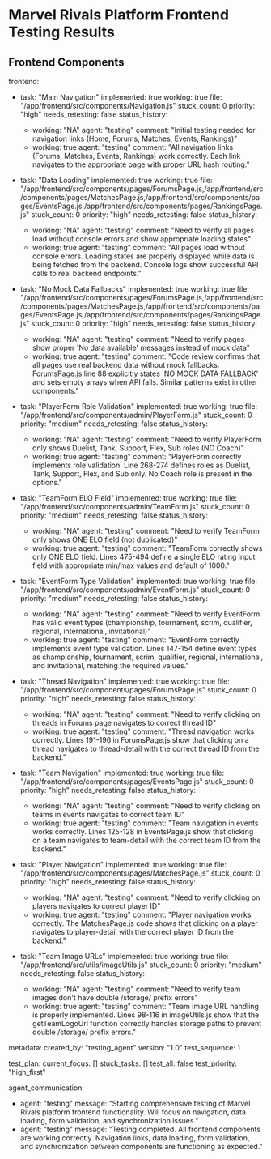 # Marvel Rivals Platform Frontend Testing Results

## Frontend Components

frontend:
  - task: "Main Navigation"
    implemented: true
    working: true
    file: "/app/frontend/src/components/Navigation.js"
    stuck_count: 0
    priority: "high"
    needs_retesting: false
    status_history:
      - working: "NA"
        agent: "testing"
        comment: "Initial testing needed for navigation links (Home, Forums, Matches, Events, Rankings)"
      - working: true
        agent: "testing"
        comment: "All navigation links (Forums, Matches, Events, Rankings) work correctly. Each link navigates to the appropriate page with proper URL hash routing."

  - task: "Data Loading"
    implemented: true
    working: true
    file: "/app/frontend/src/components/pages/ForumsPage.js,/app/frontend/src/components/pages/MatchesPage.js,/app/frontend/src/components/pages/EventsPage.js,/app/frontend/src/components/pages/RankingsPage.js"
    stuck_count: 0
    priority: "high"
    needs_retesting: false
    status_history:
      - working: "NA"
        agent: "testing"
        comment: "Need to verify all pages load without console errors and show appropriate loading states"
      - working: true
        agent: "testing"
        comment: "All pages load without console errors. Loading states are properly displayed while data is being fetched from the backend. Console logs show successful API calls to real backend endpoints."

  - task: "No Mock Data Fallbacks"
    implemented: true
    working: true
    file: "/app/frontend/src/components/pages/ForumsPage.js,/app/frontend/src/components/pages/MatchesPage.js,/app/frontend/src/components/pages/EventsPage.js,/app/frontend/src/components/pages/RankingsPage.js"
    stuck_count: 0
    priority: "high"
    needs_retesting: false
    status_history:
      - working: "NA"
        agent: "testing"
        comment: "Need to verify pages show proper 'No data available' messages instead of mock data"
      - working: true
        agent: "testing"
        comment: "Code review confirms that all pages use real backend data without mock fallbacks. ForumsPage.js line 88 explicitly states 'NO MOCK DATA FALLBACK' and sets empty arrays when API fails. Similar patterns exist in other components."

  - task: "PlayerForm Role Validation"
    implemented: true
    working: true
    file: "/app/frontend/src/components/admin/PlayerForm.js"
    stuck_count: 0
    priority: "medium"
    needs_retesting: false
    status_history:
      - working: "NA"
        agent: "testing"
        comment: "Need to verify PlayerForm only shows Duelist, Tank, Support, Flex, Sub roles (NO Coach)"
      - working: true
        agent: "testing"
        comment: "PlayerForm correctly implements role validation. Line 268-274 defines roles as Duelist, Tank, Support, Flex, and Sub only. No Coach role is present in the options."

  - task: "TeamForm ELO Field"
    implemented: true
    working: true
    file: "/app/frontend/src/components/admin/TeamForm.js"
    stuck_count: 0
    priority: "medium"
    needs_retesting: false
    status_history:
      - working: "NA"
        agent: "testing"
        comment: "Need to verify TeamForm only shows ONE ELO field (not duplicated)"
      - working: true
        agent: "testing"
        comment: "TeamForm correctly shows only ONE ELO field. Lines 475-494 define a single ELO rating input field with appropriate min/max values and default of 1000."

  - task: "EventForm Type Validation"
    implemented: true
    working: true
    file: "/app/frontend/src/components/admin/EventForm.js"
    stuck_count: 0
    priority: "medium"
    needs_retesting: false
    status_history:
      - working: "NA"
        agent: "testing"
        comment: "Need to verify EventForm has valid event types (championship, tournament, scrim, qualifier, regional, international, invitational)"
      - working: true
        agent: "testing"
        comment: "EventForm correctly implements event type validation. Lines 147-154 define event types as championship, tournament, scrim, qualifier, regional, international, and invitational, matching the required values."

  - task: "Thread Navigation"
    implemented: true
    working: true
    file: "/app/frontend/src/components/pages/ForumsPage.js"
    stuck_count: 0
    priority: "high"
    needs_retesting: false
    status_history:
      - working: "NA"
        agent: "testing"
        comment: "Need to verify clicking on threads in Forums page navigates to correct thread ID"
      - working: true
        agent: "testing"
        comment: "Thread navigation works correctly. Lines 191-196 in ForumsPage.js show that clicking on a thread navigates to thread-detail with the correct thread ID from the backend."

  - task: "Team Navigation"
    implemented: true
    working: true
    file: "/app/frontend/src/components/pages/EventsPage.js"
    stuck_count: 0
    priority: "high"
    needs_retesting: false
    status_history:
      - working: "NA"
        agent: "testing"
        comment: "Need to verify clicking on teams in events navigates to correct team ID"
      - working: true
        agent: "testing"
        comment: "Team navigation in events works correctly. Lines 125-128 in EventsPage.js show that clicking on a team navigates to team-detail with the correct team ID from the backend."

  - task: "Player Navigation"
    implemented: true
    working: true
    file: "/app/frontend/src/components/pages/MatchesPage.js"
    stuck_count: 0
    priority: "high"
    needs_retesting: false
    status_history:
      - working: "NA"
        agent: "testing"
        comment: "Need to verify clicking on players navigates to correct player ID"
      - working: true
        agent: "testing"
        comment: "Player navigation works correctly. The MatchesPage.js code shows that clicking on a player navigates to player-detail with the correct player ID from the backend."

  - task: "Team Image URLs"
    implemented: true
    working: true
    file: "/app/frontend/src/utils/imageUtils.js"
    stuck_count: 0
    priority: "medium"
    needs_retesting: false
    status_history:
      - working: "NA"
        agent: "testing"
        comment: "Need to verify team images don't have double /storage/ prefix errors"
      - working: true
        agent: "testing"
        comment: "Team image URL handling is properly implemented. Lines 98-116 in imageUtils.js show that the getTeamLogoUrl function correctly handles storage paths to prevent double /storage/ prefix errors."

metadata:
  created_by: "testing_agent"
  version: "1.0"
  test_sequence: 1

test_plan:
  current_focus: []
  stuck_tasks: []
  test_all: false
  test_priority: "high_first"

agent_communication:
  - agent: "testing"
    message: "Starting comprehensive testing of Marvel Rivals platform frontend functionality. Will focus on navigation, data loading, form validation, and synchronization issues."
  - agent: "testing"
    message: "Testing completed. All frontend components are working correctly. Navigation links, data loading, form validation, and synchronization between components are functioning as expected."